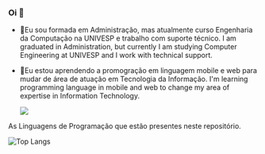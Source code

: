 ### Oi 👋
- 🔭Eu sou formada em Administração, mas atualmente curso Engenharia da Computação na UNIVESP e trabalho com suporte técnico.
    I am graduated in Administration, but currently I am studying Computer Engineering at UNIVESP and I work with technical support.
- 🌱Eu estou aprendendo a promogração em linguagem mobile e web para mudar de área de atuação em Tecnologia da Informação.
     I'm learning programming language in mobile and web to change my area of expertise in Information Technology.
     
     [<img src="https://img.shields.io/badge/linkedin-%230077B5.svg?&style=for-the-badge&logo=linkedin&logoColor=white" />](https://www.linkedin.com/in/bruna-santos-de-paula-59991614/) 
 
As Linguagens de Programação que estão presentes neste repositório.

![Top Langs](https://github-readme-stats.vercel.app/api/top-langs/?username=BrunaAdmComp&layout=compact)



